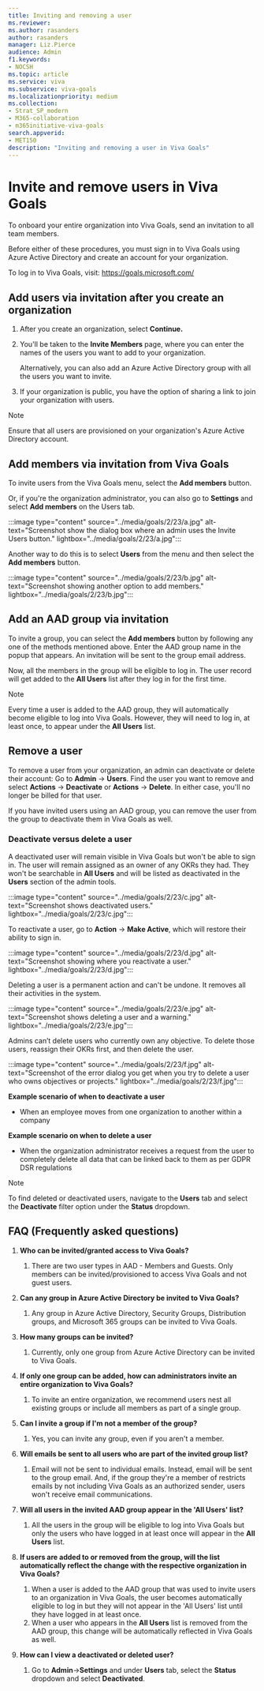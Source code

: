 ```yaml
---
title: Inviting and removing a user
ms.reviewer: 
ms.author: rasanders
author: rasanders
manager: Liz.Pierce
audience: Admin
f1.keywords:
- NOCSH
ms.topic: article
ms.service: viva
ms.subservice: viva-goals
ms.localizationpriority: medium
ms.collection:  
- Strat_SP_modern
- M365-collaboration
- m365initiative-viva-goals  
search.appverid:
- MET150
description: "Inviting and removing a user in Viva Goals"
---
```


# Invite and remove users in Viva Goals

To onboard your entire organization into Viva Goals, send an invitation to all team members.

Before either of these procedures, you must sign in to Viva Goals using Azure Active Directory and create an account for your organization.  

To log in to Viva Goals, visit: https://goals.microsoft.com/

## Add users via invitation after you create an organization 

1. After you create an organization, select **Continue.**

2. You'll be taken to the **Invite Members** page, where you can enter the names of the users you want to add to your organization.

   Alternatively, you can also add an Azure Active Directory group with all the users you want to invite.

4. If your organization is public, you have the option of sharing a link to join your organization with users.

> [!Note]
> Ensure that all users are provisioned on your organization's Azure Active Directory account.

## Add members via invitation from Viva Goals

To invite users from the Viva Goals menu, select the **Add members** button.

Or, if you're the organization administrator, you can also go to **Settings** and select **Add members** on the Users tab.

:::image type="content" source="../media/goals/2/23/a.jpg" alt-text="Screenshot show the dialog box where an admin uses the Invite Users button." lightbox="../media/goals/2/23/a.jpg":::

Another way to do this is to select **Users** from the menu and then select the **Add members** button.

:::image type="content" source="../media/goals/2/23/b.jpg" alt-text="Screenshot showing another option to add members." lightbox="../media/goals/2/23/b.jpg"::: 

## Add an AAD group via invitation

To invite a group, you can select the **Add members** button by following any one of the methods mentioned above. Enter the AAD group name in the popup that appears. An invitation will be sent to the group email address. 

Now, all the members in the group will be eligible to log in. The user record will get added to the **All Users** list after they log in for the first time.

> [!Note] 
> Every time a user is added to the AAD group, they will automatically become eligible to log into Viva Goals. However, they will need to log in, at least once, to appear under the **All Users** list.

## Remove a user 

To remove a user from your organization, an admin can deactivate or delete their account: Go to **Admin** -> **Users**. Find the user you want to remove and select **Actions** -> **Deactivate** or **Actions** -> **Delete**. In either case, you'll no longer be billed for that user.

If you have invited users using an AAD group, you can remove the user from the group to deactivate them in Viva Goals as well. 

### Deactivate versus delete a user

A deactivated user will remain visible in Viva Goals but won't be able to sign in. The user will remain assigned as an owner of any OKRs they had. They won't be searchable in **All Users** and will be listed as deactivated in the **Users** section of the admin tools. 

:::image type="content" source="../media/goals/2/23/c.jpg" alt-text="Screenshot shows deactivated users." lightbox="../media/goals/2/23/c.jpg"::: 

To reactivate a user, go to **Action** -> **Make Active**, which will restore their ability to sign in.

:::image type="content" source="../media/goals/2/23/d.jpg" alt-text="Screenshot showing where you reactivate a user." lightbox="../media/goals/2/23/d.jpg"::: 

Deleting a user is a permanent action and can't be undone. It removes all their activities in the system.

:::image type="content" source="../media/goals/2/23/e.jpg" alt-text="Screenshot shows deleting a user and a warning." lightbox="../media/goals/2/23/e.jpg"::: 

Admins can’t delete users who currently own any objective. To delete those users, reassign their OKRs first, and then delete the user.

:::image type="content" source="../media/goals/2/23/f.jpg" alt-text="Screenshot of the error dialog you get when you try to delete a user who owns objectives or projects." lightbox="../media/goals/2/23/f.jpg"::: 

**Example scenario of when to deactivate a user**

- When an employee moves from one organization to another within a company

**Example scenario on when to delete a user**

- When the organization administrator receives a request from the user to completely delete all data that can be linked back to them as per GDPR DSR regulations

> [!Note] 
> To find deleted or deactivated users, navigate to the **Users** tab and select the **Deactivate** filter option under the **Status** dropdown.

## FAQ (Frequently asked questions)

1. **Who can be invited/granted access to Viva Goals?**
    1. There are two user types in AAD - Members and Guests. Only members can be invited/provisioned to access Viva Goals and not guest users. 

1. **Can any group in Azure Active Directory be invited to Viva Goals?**
    1. Any group in Azure Active Directory, Security Groups, Distribution groups, and Microsoft 365 groups can be invited to Viva Goals. 

1. **How many groups can be invited?** 
    1. Currently, only one group from Azure Active Directory can be invited to Viva Goals. 

1. **If only one group can be added, how can administrators invite an entire organization to Viva Goals?**
    1. To invite an entire organization, we recommend users nest all existing groups or include all members as part of a single group.  

1. **Can I invite a group if I'm not a member of the group?**
    1. Yes, you can invite any group, even if you aren't a member.

1. **Will emails be sent to all users who are part of the invited group list?**
    1. Email will not be sent to individual emails. Instead, email will be sent to the group email. And, if the group they're a member of restricts emails by not including Viva Goals as an authorized sender, users won't receive email communications.

1. **Will all users in the invited AAD group appear in the 'All Users' list?**
    1. All the users in the group will be eligible to log into Viva Goals but only the users who have logged in at least once will appear in the **All Users** list.

1. **If users are added to or removed from the group, will the list automatically reflect the change with the respective organization in Viva Goals?**
    1. When a user is added to the AAD group that was used to invite users to an organization in Viva Goals, the user becomes automatically eligible to log in but they will not appear in the 'All Users' list until they have logged in at least once. 
    1. When a user who appears in the **All Users** list is removed from the AAD group, this change will be automatically reflected in Viva Goals as well.

1. **How can I view a deactivated or deleted user?**
    1. Go to **Admin**->**Settings** and under **Users** tab, select the **Status** dropdown and select **Deactivated**.
